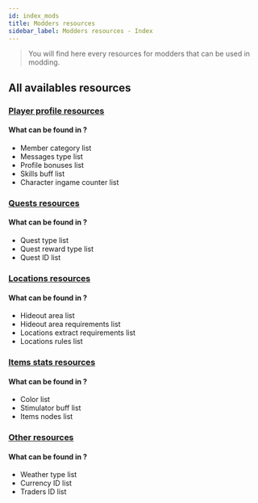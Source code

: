 ```yaml
---
id: index_mods
title: Modders resources
sidebar_label: Modders resources - Index
---
```


> You will find here every resources for modders that can be used in modding.

## All availables resources

### [Player profile resources](resources/playerProfile_resources.md)
#### What can be found in ?
* Member category list
* Messages type list
* Profile bonuses list
* Skills buff list
* Character ingame counter list

### [Quests resources](resources/quests_resources.md)
#### What can be found in ?
* Quest type list
* Quest reward type list
* Quest ID list

### [Locations resources](resources/locations_resources.md)
#### What can be found in ?
* Hideout area list
* Hideout area requirements list
* Locations extract requirements list
* Locations rules list

### [Items stats resources](resources/itemsStats_resources.md)
#### What can be found in ?
* Color list
* Stimulator buff list
* Items nodes list

### [Other resources](resources/other_resources.md)
#### What can be found in ?
* Weather type list
* Currency ID list
* Traders ID list
